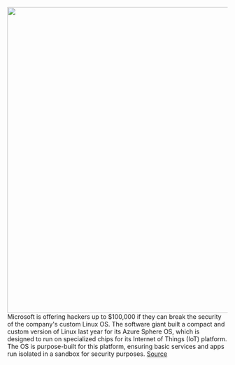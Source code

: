 <img src='https://cdn.vox-cdn.com/thumbor/K7n5voiQF9gvUW7cu9tE2Yfy6e4=/0x0:2040x1360/1200x800/filters:focal(857x517:1183x843)/cdn.vox-cdn.com/uploads/chorus_image/image/66758018/acastro_180507_1777_microsoft_0002.0.jpg' width='700px' /><br/>
Microsoft is offering hackers up to $100,000 if they can break the security of the company's custom Linux OS. The software giant built a compact and custom version of Linux last year for its Azure Sphere OS, which is designed to run on specialized chips for its Internet of Things (IoT) platform. The OS is purpose-built for this platform, ensuring basic services and apps run isolated in a sandbox for security purposes.
<a href='https://www.theverge.com/2020/5/6/21249038/microsoft-azure-sphere-bug-bounty-security-hacking'> Source <a/>